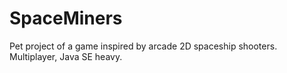 # SpaceMiners
Pet project of a game inspired by arcade 2D spaceship shooters. Multiplayer, Java SE heavy.

